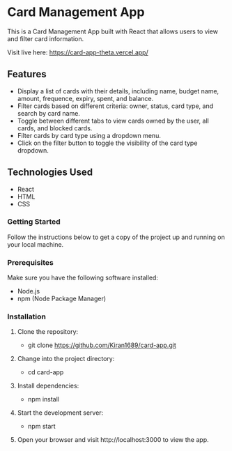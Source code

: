 # Card Management App

This is a Card Management App built with React that allows users to view and filter card information.

Visit live here: https://card-app-theta.vercel.app/

## Features
- Display a list of cards with their details, including name, budget name, amount, frequence, expiry, spent, and balance.
- Filter cards based on different criteria: owner, status, card type, and search by card name.
- Toggle between different tabs to view cards owned by the user, all cards, and blocked cards.
- Filter cards by card type using a dropdown menu.
- Click on the filter button to toggle the visibility of the card type dropdown.

## Technologies Used
- React
- HTML
- CSS
### Getting Started
Follow the instructions below to get a copy of the project up and running on your local machine.

### Prerequisites
Make sure you have the following software installed:

- Node.js
- npm (Node Package Manager)

### Installation
1. Clone the repository:
   - git clone https://github.com/Kiran1689/card-app.git
     
2. Change into the project directory:
   - cd card-app
     
3. Install dependencies:
   - npm install

4. Start the development server:
   - npm start

5. Open your browser and visit http://localhost:3000 to view the app.


